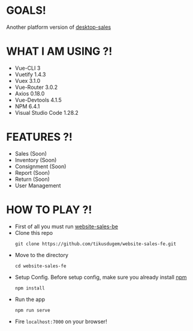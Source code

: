 # GOALS!

Another platform version of [desktop-sales](https://github.com/tikusdugem/website-sales-fe)

# WHAT I AM USING ?!

- Vue-CLI 3
- Vuetify 1.4.3
- Vuex 3.1.0
- Vue-Router 3.0.2
- Axios 0.18.0
- Vue-Devtools 4.1.5
- NPM 6.4.1
- Visual Studio Code 1.28.2

# FEATURES ?!

- Sales (Soon)
- Inventory (Soon)
- Consignment (Soon)
- Report (Soon)
- Return (Soon)
- User Management

# HOW TO PLAY ?!

- First of all you must run [website-sales-be](https://github.com/tikusdugem/website-sales-be)
- Clone this repo
    ```
    git clone https://github.com/tikusdugem/website-sales-fe.git
    ```
- Move to the directory
    ```
    cd website-sales-fe
    ```
- Setup Config. Before setup config, make sure you already install [npm](https://www.npmjs.com/get-npm)
    ```
    npm install
    ```
- Run the app
    ```
    npm run serve
    ```
- Fire `localhost:7000` on your browser!